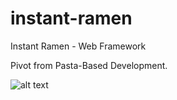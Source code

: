 # instant-ramen
Instant Ramen - Web Framework

Pivot from Pasta-Based Development.

![alt text](https://github.com/mdthorpe/instant-ramen/blob/master/img/ramen.png "Ramen")
